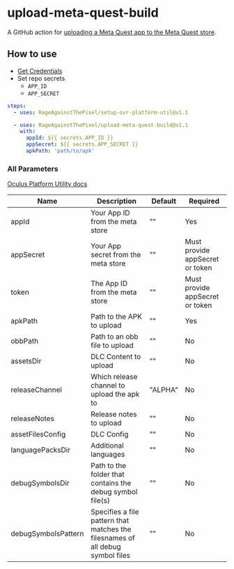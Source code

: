 # upload-meta-quest-build

A GitHub action for [uploading a Meta Quest app to the Meta Quest store](https://developer.oculus.com/resources/publish-reference-platform-command-line-utility/#upload-quest).

## How to use

* [Get Credentials](https://developer.oculus.com/resources/publish-reference-platform-command-line-utility/#credentials)
* Set repo secrets
  * `APP_ID`
  * `APP_SECRET`

```yaml
steps:
  - uses: RageAgainstThePixel/setup-ovr-platform-util@v1.1

  - uses: RageAgainstThePixel/upload-meta-quest-build@v1.1
    with:
      appId: ${{ secrets.APP_ID }}
      appSecret: ${{ secrets.APP_SECRET }}
      apkPath: 'path/to/apk'
```

### All Parameters

[Oculus Platform Utility docs](https://developer.oculus.com/resources/publish-reference-platform-command-line-utility/)

| Name | Description | Default | Required |
| ---- | ----------- | ------- |---------|
| appId | Your App ID from the meta store | "" | Yes |
| appSecret | Your App secret from the meta store | "" | Must provide appSecret or token |
| token | The App ID from the meta store | "" | Must provide appSecret or token |
| apkPath | Path to the APK to upload | "" | Yes |
| obbPath | Path to an obb file to upload | "" | No |
| assetsDir | DLC Content to upload | "" | No |
| releaseChannel | Which release channel to upload the apk to | "ALPHA" | No |
| releaseNotes | Release notes to upload | "" | No |
| assetFilesConfig | DLC Config | "" | No |
| languagePacksDir | Additional languages | "" | No |
| debugSymbolsDir | Path to the folder that contains the debug symbol file(s) | "" | No |
| debugSymbolsPattern | Specifies a file pattern that matches the filesnames of all debug symbol files | "" | No |
